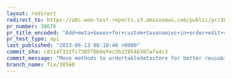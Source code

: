 ```yaml
---
layout: redirect
redirect_to: https://a8c-woo-test-reports.s3.amazonaws.com/public/pr/38676/api/index.html
pr_number: 38676
pr_title_encoded: "Add+meta+boxes+for+custom+taxonomies+in+order+edit+screens"
pr_test_type: api
last_published: "2023-06-13 06:10:40 +0000"
commit_sha: c8114f332fc7385f0b9efec5b22854b387afa4c3
commit_message: "Move methods to ordertabledatastore for better reusability."
branch_name: fix/38560
---
```

